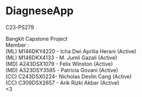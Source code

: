 # DiagneseApp
C23-PS279<br>

Bangkit Capstone Project<br>
Member :<br>
(ML) M146DKY4220 - Icha Dwi Aprilia Herani (Active)<br>
(ML) M146DKX4133 - M. Jumli Gazali (Active)<br>
(MD) A243DSX1079 - Felix Winston (Active)<br>
(MD) A323DSY3585 - Patricia Govani (Active)<br>
(CC) C243DSX0224- Nicholas Devlin Cang (Active)<br>
(CC) C309DSX2657 - Arik Rizki Akbar (Active)<br>
<3
